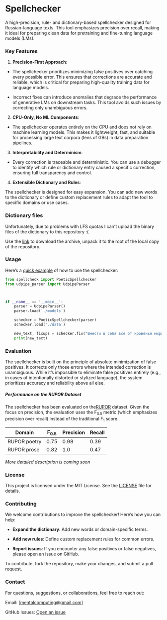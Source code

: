 # Spellchecker

A high-precision, rule- and dictionary-based spellchecker designed for Russian-language texts. This tool emphasizes precision over recall, making it ideal for preparing clean data for pretraining and fine-tuning language models (LMs).

### Key Features

1. **Precision-First Approach**:

- The spellchecker prioritizes minimizing false positives over catching every possible error. This ensures that corrections are accurate and reliable, which is critical for preparing high-quality training data for language models.

- Incorrect fixes can introduce anomalies that degrade the performance of generative LMs on downstream tasks. This tool avoids such issues by correcting only unambiguous errors.

2. **CPU-Only, No ML Components**:

- The spellchecker operates entirely on the CPU and does not rely on machine learning models. This makes it lightweight, fast, and suitable for processing large text corpora (tens of GBs) in data preparation pipelines.

3. **Interpretability and Determinism**:

- Every correction is traceable and deterministic. You can use a debugger to identify which rule or dictionary entry caused a specific correction, ensuring full transparency and control.

4. **Extensible Dictionary and Rules**:

The spellchecker is designed for easy expansion. You can add new words to the dictionary or define custom replacement rules to adapt the tool to specific domains or use cases.


### Dictionary files

Unfortunately, due to problems with LFS quotas I can't upload the binary files of the dictionary to this repository :(

Use the [link](https://drive.google.com/file/d/1NZwLkpNcnxY15YB19M7O0KKBR2g6e0dL) to download the archive, unpack it to the root of the local copy of the repository.


### Usage

Here’s a [quick example](spellchecker_run.py) of how to use the spellchecker:

```python
from spellcheck import PoeticSpellchecker
from udpipe_parser import UdpipeParser



if __name__ == '__main__':
    parser = UdpipeParser()
    parser.load('./models')

    schecker = PoeticSpellchecker(parser)
    schecker.load('./data')

    new_text, fixups = schecker.fix("Вмести в себя все от кровенья мира")
    print(new_text)
```


### Evaluation

The spellchecker is built on the principle of absolute minimization of false positives. It corrects only those errors where the intended correction is unambiguous. While it’s impossible to eliminate false positives entirely (e.g., in cases of intentionally distorted or stylized language), the system prioritizes accuracy and reliability above all else.

##### Performance on the RUPOR Dataset

The spellchecker has been evaluated on the[RUPOR](https://github.com/Koziev/RUPOR) dataset.
Given the focus on precision, the evaluation uses the F<sub>0.5</sub> metric (which emphasizes precision over recall) instead of the traditional F<sub>1</sub> score.

| Domain               | F<sub>0.5</sub> | Precision | Recall |
|----------------------|-----------------|-----------|--------|
| RUPOR poetry         | 0.75            | 0.98      | 0.39   |
| RUPOR prose          | 0.82            | 1.0       | 0.47   |


*More detailed description is coming soon*


### License

This project is licensed under the MIT License. See the [LICENSE](./LICENSE) file for details.


### Contributing

We welcome contributions to improve the spellchecker! Here’s how you can help:

- **Expand the dictionary**: Add new words or domain-specific terms.

- **Add new rules**: Define custom replacement rules for common errors.

- **Report issues**: If you encounter any false positives or false negatives, please open an issue on GitHub.

To contribute, fork the repository, make your changes, and submit a pull request.


### Contact

For questions, suggestions, or collaborations, feel free to reach out:

Email: [mentalcomputing@gmail.com]

GitHub Issues: [Open an issue](https://github.com/Koziev/Spellchecker/issues)
